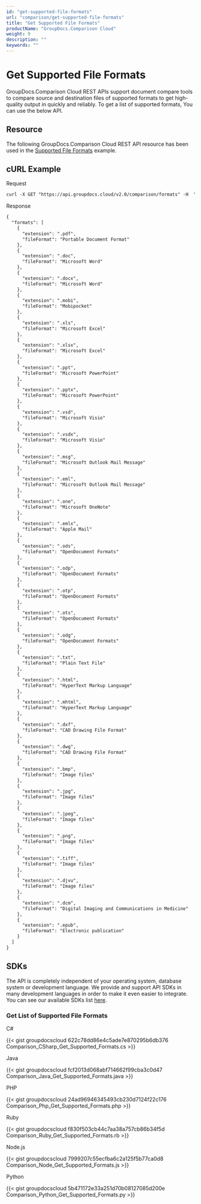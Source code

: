 ```yaml
---
id: "get-supported-file-formats"
url: "comparison/get-supported-file-formats"
title: "Get Supported File Formats"
productName: "GroupDocs.Comparison Cloud"
weight: 9
description: ""
keywords: ""
---
```







# Get Supported File Formats #

GroupDocs.Comparison Cloud REST APIs support document compare tools to compare source and destination files of supported formats to get high-quality output in quickly and reliably. To get a list of supported formats, You can use the below API.

## Resource ##

The following GroupDocs.Comparison Cloud REST API resource has been used in the [Supported File Formats](https://apireference.groupdocs.cloud/comparison/#/Info/GetSupportedFileFormats) example.

## cURL Example ##





 Request

```html 
curl -X GET "https://api.groupdocs.cloud/v2.0/comparison/formats" -H  "accept: application/json" -H  "authorization: Bearer [Access Token]"


 ```




 Response

```html 
{
  "formats": [
    {
      "extension": ".pdf",
      "fileFormat": "Portable Document Format"
    },
    {
      "extension": ".doc",
      "fileFormat": "Microsoft Word"
    },
    {
      "extension": ".docx",
      "fileFormat": "Microsoft Word"
    },
    {
      "extension": ".mobi",
      "fileFormat": "Mobipocket"
    },
    {
      "extension": ".xls",
      "fileFormat": "Microsoft Excel"
    },
    {
      "extension": ".xlsx",
      "fileFormat": "Microsoft Excel"
    },
    {
      "extension": ".ppt",
      "fileFormat": "Microsoft PowerPoint"
    },
    {
      "extension": ".pptx",
      "fileFormat": "Microsoft PowerPoint"
    },
    {
      "extension": ".vsd",
      "fileFormat": "Microsoft Visio"
    },
    {
      "extension": ".vsdx",
      "fileFormat": "Microsoft Visio"
    },
    {
      "extension": ".msg",
      "fileFormat": "Microsoft Outlook Mail Message"
    },
    {
      "extension": ".eml",
      "fileFormat": "Microsoft Outlook Mail Message"
    },
    {
      "extension": ".one",
      "fileFormat": "Microsoft OneNote"
    },
    {
      "extension": ".emlx",
      "fileFormat": "Apple Mail"
    },
    {
      "extension": ".ods",
      "fileFormat": "OpenDocument Formats"
    },
    {
      "extension": ".odp",
      "fileFormat": "OpenDocument Formats"
    },
    {
      "extension": ".otp",
      "fileFormat": "OpenDocument Formats"
    },
    {
      "extension": ".ots",
      "fileFormat": "OpenDocument Formats"
    },
    {
      "extension": ".odg",
      "fileFormat": "OpenDocument Formats"
    },
    {
      "extension": ".txt",
      "fileFormat": "Plain Text File"
    },
    {
      "extension": ".html",
      "fileFormat": "HyperText Markup Language"
    },
    {
      "extension": ".mhtml",
      "fileFormat": "HyperText Markup Language"
    },
    {
      "extension": ".dxf",
      "fileFormat": "CAD Drawing File Format"
    },
    {
      "extension": ".dwg",
      "fileFormat": "CAD Drawing File Format"
    },
    {
      "extension": ".bmp",
      "fileFormat": "Image files"
    },
    {
      "extension": ".jpg",
      "fileFormat": "Image files"
    },
    {
      "extension": ".jpeg",
      "fileFormat": "Image files"
    },
    {
      "extension": ".png",
      "fileFormat": "Image files"
    },
    {
      "extension": ".tiff",
      "fileFormat": "Image files"
    },
    {
      "extension": ".djvu",
      "fileFormat": "Image files"
    },
    {
      "extension": ".dcm",
      "fileFormat": "Digital Imaging and Communications in Medicine"
    },
    {
      "extension": ".epub",
      "fileFormat": "Electronic publication"
    }
  ]
}

 ```






## SDKs ##

The API is completely independent of your operating system, database system or development language. We provide and support API SDKs in many development languages in order to make it even easier to integrate. You can see our available SDKs list [here](https://github.com/groupdocs-comparison-cloud).

### Get List of Supported File Formats ###





 C#




{{< gist groupdocscloud 622c78dd86e4c5ade7e870295b6db376 Comparison_CSharp_Get_Supported_Formats.cs >}}







 Java




{{< gist groupdocscloud fcf2013d068abf714662f99cba3c0d47 Comparison_Java_Get_Supported_Formats.java >}}







 PHP




{{< gist groupdocscloud 24ad96946345493cb230d7124f22c176 Comparison_Php_Get_Supported_Formats.php >}}







 Ruby




{{< gist groupdocscloud f830f503cb44c7aa38a757cb86b34f5d Comparison_Ruby_Get_Supported_Formats.rb >}}







 Node.js




{{< gist groupdocscloud 7999207c55ecfba6c2a125f5b77ca0d8 Comparison_Node_Get_Supported_Formats.js >}}







 Python




{{< gist groupdocscloud 5b471172e33a251d70b08127085d200e Comparison_Python_Get_Supported_Formats.py >}}







